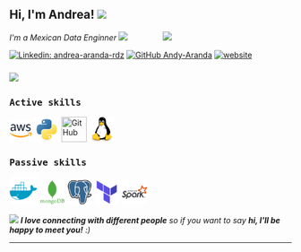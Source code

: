 <h2> Hi, I'm Andrea! <img src="https://media.giphy.com/media/mGcNjsfWAjY5AEZNw6/giphy.gif" width="50"></h2>
<img align='right' src="https://media1.giphy.com/media/dWxO36Jzd6bTSt5dIY/giphy.gif?cid=ecf05e47dcosfpcubrbfgluiazudlqhebts8j8lmhvahnwpu&rid=giphy.gif&ct=s" width="230">
<p><em>I'm a Mexican Data Enginner </a><img src="https://media.giphy.com/media/WUlplcMpOCEmTGBtBW/giphy.gif" width="30"> 
</em></p>

[![Linkedin: andrea-aranda-rdz](https://img.shields.io/badge/-Conect-blue?style=flat-square&logo=Linkedin&logoColor=white&link=https://www.linkedin.com/in/thaianebraga/)](https://www.linkedin.com/in/andrea-aranda-rdz/)
[![GitHub Andy-Aranda](https://img.shields.io/github/followers/Andy-Aranda?label=follow&style=social)](https://github.com/Andy-Aranda)
[![website](https://img.shields.io/badge/Website-46a2f1.svg?&style=flat-square&logo=Google-Chrome&logoColor=white&link=https://andyengineer.dev/)](https://andyengineer.dev/)


### <img src="https://media.giphy.com/media/VgCDAzcKvsR6OM0uWg/giphy.gif" width="50"> 

### <tt>Active skills</tt>

<section>
  <div>
     <img src="https://github.com/devicons/devicon/blob/master/icons/amazonwebservices/amazonwebservices-original-wordmark.svg" title="AWS" **alt="AWS" width="40" height="40"/>
        <img src="https://github.com/devicons/devicon/blob/master/icons/python/python-original.svg" title="Python oriented to Data Science" **alt="Python programming language" width="45" height="45x"/>
        <img src="https://www.svgrepo.com/show/475654/github-color.svg" title="GitHub" **alt="GitHub" width="45" height="45x"/>
      <img src="https://github.com/devicons/devicon/blob/master/icons/linux/linux-original.svg" **alt="Linux" title="Linux OS" width="45" height="45"/>
  
  </div>
</section>

### <tt>Passive skills</tt>

<section>
  <div>
     <img src="https://github.com/devicons/devicon/blob/master/icons/docker/docker-plain.svg" title="Docker" **alt="Docker icon" width="50" height="50"/>
        <img src="https://github.com/devicons/devicon/blob/master/icons/mongodb/mongodb-plain-wordmark.svg" title="Mongo DB" **alt="Mongo DB, non relational DB" width="45" height="45x"/>
      <img src="https://github.com/devicons/devicon/blob/master/icons/postgresql/postgresql-original.svg" title="PostgreSQL" **alt="Relational database" width="45" height="45x"/>
            <img src="https://github.com/devicons/devicon/blob/master/icons/terraform/terraform-original.svg" title="Terraform" **alt="Terraform" width="45" height="45x"/>
        <img src="https://github.com/devicons/devicon/blob/master/icons/apachespark/apachespark-original-wordmark.svg" title="Apache Spark" **alt="Spark" width="45" height="45x"/>
<!--     <img src="https://github.com/devicons/devicon/blob/master/icons/linux/linux-original.svg" title="GNU Linux" **alt="Linux OS" width="45" height="45x"/> -->

  </div>
</section>

<img src="https://media.giphy.com/media/LnQjpWaON8nhr21vNW/giphy.gif" width="60"> <em><b>I love connecting with different people</b> so if you want to say <b>hi, I'll be happy to meet you!</b> :)</em>

---
